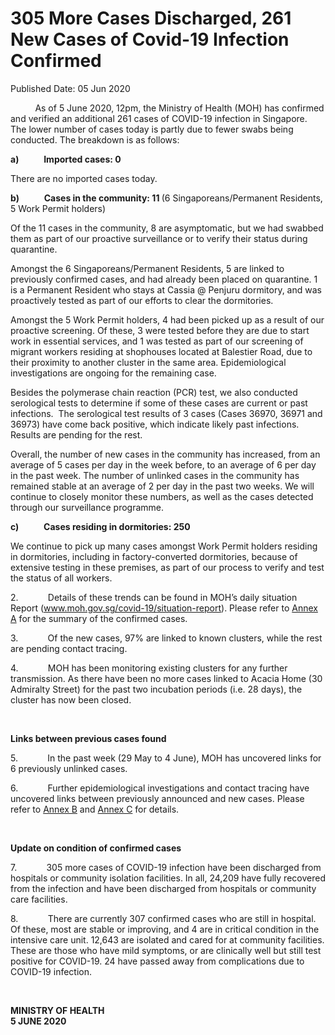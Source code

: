 <html>
    <meta http-equiv="Content-Type" content="text/html; charset=utf-8"/>
    <meta charset="utf-8"/>
    <title>305 More Cases Discharged, 261 New Cases of Covid-19 Infection Confirmed</title>
    <body><h1>305 More Cases Discharged, 261 New Cases of Covid-19 Infection Confirmed</h1>
    <p>Published Date: 05 Jun 2020</p> <p>&nbsp;&nbsp;&nbsp;&nbsp;&nbsp;&nbsp;&nbsp;&nbsp;&nbsp; As of 5 June 2020, 12pm, the Ministry of Health (MOH) has confirmed and verified an additional 261 cases of COVID-19 infection in Singapore. The lower number of cases today is partly due to fewer swabs being conducted. The breakdown is as follows: </p><p><strong>a)&nbsp;&nbsp;&nbsp;&nbsp;&nbsp;&nbsp;&nbsp;&nbsp;&nbsp;&nbsp;&nbsp; Imported cases: 0</strong></p><p>There are no imported cases today. </p><p><strong>b)&nbsp;&nbsp;&nbsp;&nbsp;&nbsp;&nbsp;&nbsp;&nbsp;&nbsp;&nbsp;&nbsp; Cases in the community: 11 </strong>(6 Singaporeans/Permanent Residents, 5 Work Permit holders)</p><p>Of the 11 cases in the community, 8 are asymptomatic, but we had swabbed them as part of our proactive surveillance or to verify their status during quarantine. </p><p>Amongst the 6 Singaporeans/Permanent Residents, 5 are linked to previously confirmed cases, and had already been placed on quarantine. 1 is a Permanent Resident who stays at Cassia @ Penjuru dormitory, and was proactively tested as part of our efforts to clear the dormitories.&nbsp; </p><p>Amongst the 5 Work Permit holders, 4 had been picked up as a result of our proactive screening. Of these, 3 were tested before they are due to start work in essential services, and 1 was tested as part of our screening of migrant workers residing at shophouses located at Balestier Road, due to their proximity to another cluster in the same area. Epidemiological investigations are ongoing for the remaining case. </p><p>Besides the polymerase chain reaction (PCR) test, we also conducted serological tests to determine if some of these cases are current or past infections.&nbsp; The serological test results of 3 cases (Cases 36970, 36971 and 36973) have come back positive, which indicate likely past infections. Results are pending for the rest. </p><p>Overall, the number of new cases in the community has increased, from an average of 5 cases per day in the week before, to an average of 6 per day in the past week. The number of unlinked cases in the community has remained stable at an average of 2 per day in the past two weeks. We will continue to closely monitor these numbers, as well as the cases detected through our surveillance programme.</p><p><strong>c)&nbsp;&nbsp;&nbsp;&nbsp;&nbsp;&nbsp;&nbsp;&nbsp;&nbsp;&nbsp;&nbsp; Cases residing in dormitories: 250</strong></p><p>We continue to pick up many cases amongst Work Permit holders residing in dormitories, including in factory-converted dormitories, because of extensive testing in these premises, as part of our process to verify and test the status of all workers. </p><p>2.&nbsp;&nbsp;&nbsp;&nbsp;&nbsp;&nbsp;&nbsp;&nbsp;&nbsp;&nbsp;&nbsp; Details of these trends can be found in MOH’s daily situation Report (<a title="" href="http://www.moh.gov.sg/covid-19/situation-report" target="_blank" data-saferedirecturl="https://www.google.com/url?q=http://www.moh.gov.sg/covid-19/situation-report&amp;source=gmail&amp;ust=1591453159896000&amp;usg=AOvVaw1q1pDzav4YJGgzSS6rBzxU">www.moh.gov.sg/covid-19/<wbr>situation-report</a>). Please refer to <a title="Annex A" href="/docs/librariesprovider5/pressroom/annex-a-5-jun.pdf?sfvrsn=9caeaa02_2">Annex A</a>&nbsp;for the summary of the confirmed cases. </p><p>3.&nbsp;&nbsp;&nbsp;&nbsp;&nbsp;&nbsp;&nbsp;&nbsp;&nbsp;&nbsp;&nbsp; Of the new cases, 97% are linked to known clusters, while the rest are pending contact tracing. </p><p>4.&nbsp;&nbsp;&nbsp;&nbsp;&nbsp;&nbsp;&nbsp;&nbsp;&nbsp;&nbsp;&nbsp; MOH has been monitoring existing clusters for any further transmission. As there have been no more cases linked to Acacia Home (30 Admiralty Street) for the past two incubation periods (i.e. 28 days), the cluster has now been closed.</p><p>&nbsp;</p><p><strong>Links between previous cases found</strong></p><p>5.&nbsp;&nbsp;&nbsp;&nbsp;&nbsp;&nbsp;&nbsp;&nbsp;&nbsp;&nbsp;&nbsp; In the past week (29 May to 4 June), MOH has uncovered links for 6 previously unlinked cases. </p><p>6.&nbsp;&nbsp;&nbsp;&nbsp;&nbsp;&nbsp;&nbsp;&nbsp;&nbsp;&nbsp;&nbsp; Further epidemiological investigations and contact tracing have uncovered links between previously announced and new cases. Please refer to <a title="Annex B" href="/docs/librariesprovider5/pressroom/annex-b-5-jun.pdf?sfvrsn=80b40e4a_2">Annex B</a>&nbsp;and <a title="Annex C" href="/docs/librariesprovider5/pressroom/annex-c-5-jun.pdf?sfvrsn=1dc5f672_2">Annex C</a>&nbsp;for details.</p><p>&nbsp;</p><p><strong>Update on condition of confirmed cases</strong></p><p>7.&nbsp;&nbsp;&nbsp;&nbsp;&nbsp;&nbsp;&nbsp;&nbsp;&nbsp;&nbsp;&nbsp; 305 more cases of COVID-19 infection have been discharged from hospitals or community isolation facilities. In all, 24,209 have fully recovered from the infection and have been discharged from hospitals or community care facilities. </p><p>8.&nbsp;&nbsp;&nbsp;&nbsp;&nbsp;&nbsp;&nbsp;&nbsp;&nbsp;&nbsp;&nbsp; There are currently 307 confirmed cases who are still in hospital. Of these, most are stable or improving, and 4 are in critical condition in the intensive care unit. 12,643 are isolated and cared for at community facilities. These are those who have mild symptoms, or are clinically well but still test positive for COVID-19. 24 have passed away from complications due to COVID-19 infection. </p><p>&nbsp;&nbsp;</p><p><strong>MINISTRY OF HEALTH<br>5 JUNE 2020</strong></p></body>
</html>